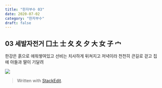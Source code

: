 ```yaml
---
title: "한자부수 03"
date: 2020-07-02
category: "한자부수"
draft: false
---
```

## 03 세발자전거  囗土 士 夂 夊 夕 大 女 子 宀
한강은 흙으로 에워쌓여있고 선비는 치사하게 뒤쳐지고
저녁이라 천천히 큰길로 걷고
집에 아들과 딸이 기달려

![](https://i.ibb.co/vd3g3Kd/2020-07-03-2-37-15.png)

> Written with [StackEdit](https://stackedit.io/).
<!--stackedit_data:
eyJoaXN0b3J5IjpbLTQ3NTYwMDYyMl19
-->